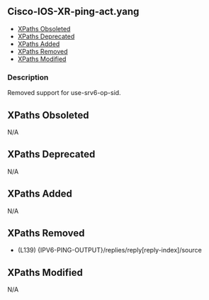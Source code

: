 ## Cisco-IOS-XR-ping-act.yang

- [XPaths Obsoleted](#xpaths-obsoleted)
- [XPaths Deprecated](#xpaths-deprecated)
- [XPaths Added](#xpaths-added)
- [XPaths Removed](#xpaths-removed)
- [XPaths Modified](#xpaths-modified)

### Description

Removed support for use-srv6-op-sid.

## XPaths Obsoleted

N/A

## XPaths Deprecated

N/A

## XPaths Added

N/A

## XPaths Removed

- (L139)	{IPV6-PING-OUTPUT}/replies/reply[reply-index]/source

## XPaths Modified

N/A

